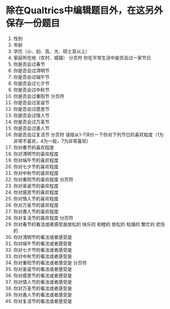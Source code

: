 # 除在Qualtrics中编辑题目外，在这另外保存一份题目

1.	性别
2.	年龄
3.	学历（小、初、高、大、硕士及以上）
4.	家庭所在地（农村、城镇）
分页符
你在平常生活中是否会过一家节日
5.	你是否会过春节
6.	你是否会过清明节
7.	你是否会过端午节
8.	你是否会过七夕节
9.	你是否会过中秋节
10.	你是否会过重阳节
分页符
11.	你是否会过圣诞节
12.	你是否会过感恩节
13.	你是否会过情人节
14.	你是否会过万圣节
15.	你是否会过愚人节
16.	你是否会过复活节
分页符
请按从1-7评价一下你对下列节日的喜欢程度（1为非常不喜欢，4为一般，7为非常喜欢）
17.	你对春节的喜欢程度
18.	你对清明节的喜欢程度
19.	你对端午节的喜欢程度
20.	你对七夕节的喜欢程度
21.	你对中秋节的喜欢程度
22.	你对重阳节的喜欢程度
分页符
23.	你对圣诞节的喜欢程度
24.	你对感恩节的喜欢程度
25.	你对情人节的喜欢程度
26.	你对万圣节的喜欢程度
27.	你对愚人节的喜欢程度
28.	你对复活节的喜欢程度
分页符
29.	你对春节的看法或者感受是放松的
快乐的
和睦的
放松的
枯燥的
繁忙的
悲伤的
30.	你对清明节的看法或者感受是
31.	你对端午节的看法或者感受是
32.	你对七夕节的看法或者感受是
33.	你对中秋节的看法或者感受是
34.	你对重阳节的看法或者感受是
分页符
35.	你对圣诞节的看法或者感受是
36.	你对感恩节的看法或者感受是
37.	你对情人节的看法或者感受是
38.	你对万圣节的看法或者感受是
39.	你对愚人节的看法或者感受是
40.	你对复活节的看法或者感受是
